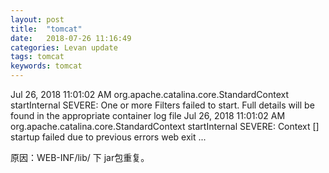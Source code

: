 ```yaml
---
layout: post  
title:  "tomcat"  
date:   2018-07-26 11:16:49
categories: Levan update  
tags: tomcat 
keywords: tomcat  
---
```



Jul 26, 2018 11:01:02 AM org.apache.catalina.core.StandardContext startInternal
SEVERE: One or more Filters failed to start. Full details will be found in the appropriate container log file
Jul 26, 2018 11:01:02 AM org.apache.catalina.core.StandardContext startInternal
SEVERE: Context [] startup failed due to previous errors
web exit ... 
<!--more -->

原因：WEB-INF/lib/ 下 jar包重复。
  
